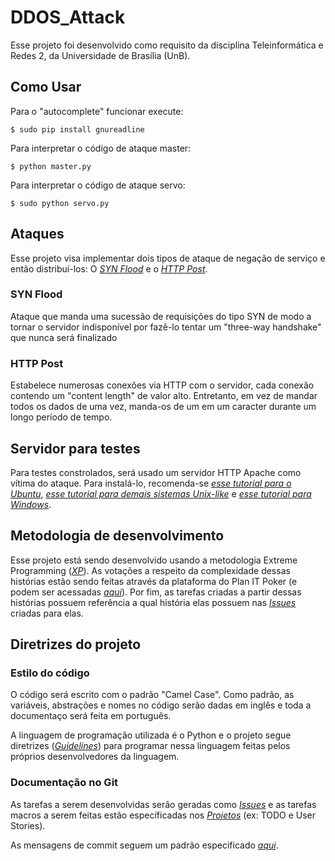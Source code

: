 # DDOS_Attack
Esse projeto foi desenvolvido como requisito da disciplina Teleinformática e Redes 2, da Universidade de Brasília (UnB).

## Como Usar
Para o "autocomplete" funcionar execute:

	$ sudo pip install gnureadline

Para interpretar o código de ataque master:
	
	$ python master.py
	
Para interpretar o código de ataque servo:

	$ sudo python servo.py

## Ataques
Esse projeto visa implementar dois tipos de ataque de negação de serviço e então distribuí-los: O *[SYN Flood][SYNFLOOD]* e o *[HTTP Post][HTTPOST]*.

### SYN Flood
Ataque que manda uma sucessão de requisições do tipo SYN de modo a tornar o servidor indisponível por fazê-lo tentar um "three-way handshake" que nunca será finalizado

### HTTP Post
Estabelece numerosas conexões via HTTP com o servidor, cada conexão contendo um "content length" de valor alto. Entretanto, em vez de mandar todos os dados de uma vez, manda-os de um em um caracter durante um longo período de tempo.

## Servidor para testes
Para testes constrolados, será usado um servidor HTTP Apache como vítima do ataque. Para instalá-lo, recomenda-se *[esse tutorial para o Ubuntu][UBUNTU]*, *[esse tutorial para demais sistemas Unix-like][UNIX]* e *[esse tutorial para Windows][WINDOWS]*.

## Metodologia de desenvolvimento

Esse projeto está sendo desenvolvido usando a metodologia Extreme Programming (*[XP][XP]*). As votações a respeito da complexidade dessas histórias estão sendo feitas através da plataforma do Plan IT Poker (e podem ser acessadas *[aqui][PLANITPOKER]*). Por fim, as tarefas criadas a partir dessas histórias possuem referência a qual história elas possuem nas *[Issues][ISSUES]* criadas para elas.

## Diretrizes do projeto

### Estilo do código
O código será escrito com o padrão "Camel Case". 
Como padrão, as variáveis, abstrações e nomes no código serão dadas em inglês e toda a documentaço será feita em português. 

A linguagem de programação utilizada é o Python e o projeto segue diretrizes (*[Guidelines][GUIDELINES]*) para programar nessa linguagem feitas pelos próprios desenvolvedores da linguagem.

### Documentação no Git
As tarefas a serem desenvolvidas serão geradas como *[Issues][ISSUES]* e as tarefas macros a serem feitas estão específicadas nos
*[Projetos][PROJECTS]* (ex: TODO e User Stories).

As mensagens de commit seguem um padrão especificado *[aqui][GITMSG]*.

[XP]: http://www.extremeprogramming.org/
[USERSTORY]: https://github.com/auroralimin/DDOS_Attack/projects/1
[ISSUES]: https://github.com/auroralimin/DDOS_Attack/issues
[GUIDELINES]: https://www.python.org/dev/peps/pep-0008/
[PROJECTS]: https://github.com/auroralimin/DDOS_Attack/projects
[GITMSG]: https://github.com/erlang/otp/wiki/Writing-good-commit-messages
[UBUNTU]: https://www.digitalocean.com/community/tutorials/how-to-install-the-apache-web-server-on-ubuntu-16-04
[UNIX]: http://httpd.apache.org/docs/2.4/install.html
[WINDOWS]: http://httpd.apache.org/docs/2.4/platform/windows.html
[HTTPOST]: https://www.acunetix.com/blog/articles/http-post-denial-service/
[SYNFLOOD]: https://www.incapsula.com/ddos/attack-glossary/syn-flood.html
[PLANITPOKER]: http://www.planitpoker.com/board/#/room/e3294ada6176461e8bb31fcf4ef48f10

